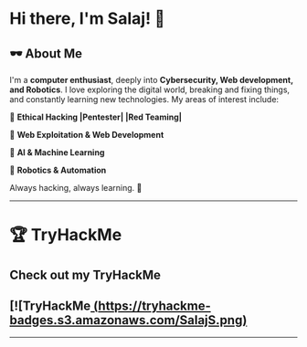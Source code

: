 # Hi there, I'm Salaj! 👋

## 🕶️ About Me
I'm a **computer enthusiast**, deeply into **Cybersecurity, Web development, and Robotics**. I love exploring the digital world, breaking and fixing things, and constantly learning new technologies. My areas of interest include:

🔹 **Ethical Hacking |Pentester| |Red Teaming|**

🔹 **Web Exploitation & Web Development**

🔹 **AI & Machine Learning**

🔹 **Robotics & Automation**

Always hacking, always learning. 🚀

---

# 🏆 TryHackMe
Check out my **TryHackMe**
--
[![TryHackMe[ (https://tryhackme-badges.s3.amazonaws.com/SalajS.png)](https://tryhackme.com/p/SalajS)
--
---

